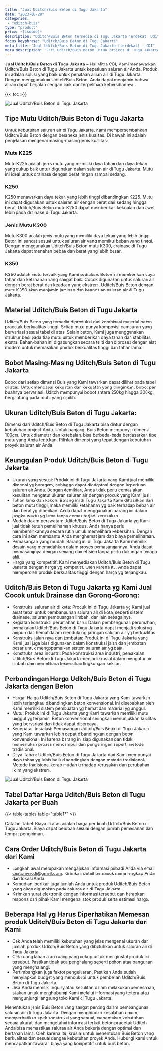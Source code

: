 ```yaml
---
title: "Jual Uditch/Buis Beton di Tugu Jakarta"
date: "2023-06-28"
categories:
 - "uditch-buis"
type: "product"
price: "[150000]"
description: "Uditch/Buis Beton tersedia di Tugu Jakarta terdekat. Uditch/Buis Beton ini sering diaplikasaikan dalam proyek infrastruktur sebagai sistem pembuangan air yang efisien dan berkualitas tinggi. Kontak kami untuk mendapatkan lebih lanjut."
focus_keyphrase: "Uditch/Buis Beton di Tugu Jakarta"
meta_title: "Jual Uditch/Buis Beton di Tugu Jakarta [terdekat] - CDI"
meta_description: "Cari Uditch/Buis Beton untuk project di Tugu Jakarta? Kami menyediakan Uditch/Buis Beton berkualitas untuk konstruksi drainase. Segera dapatkan penawaran terbaik sekarang."
---
```


**Jual Uditch/Buis Beton di Tugu Jakarta** – Hai Mitra CDI, Kami menawarkan Uditch/Buis Beton di Tugu Jakarta untuk keperluan saluran air Anda. Produk ini adalah solusi yang baik untuk penataan aliran air di Tugu Jakarta. Dengan menggunakan Uditch/Buis Beton, Anda dapat menjamin bahwa aliran dapat berjalan dengan baik dan terpelihara kebersihannya..

{{< toc >}}

![Jual Uditch/Buis Beton di Tugu Jakarta](/images/uditch-buis/uditch-beton-15.jpg)

## Tipe Mutu Uditch/Buis Beton di Tugu Jakarta

Untuk kebutuhan saluran air di Tugu Jakarta, Kami mempersembahkan Uditch/Buis Beton dengan beraneka jenis kualitas. Di bawah ini adalah penjelasan mengenai masing-masing jenis kualitas:

### Mutu K225

Mutu K225 adalah jenis mutu yang memiliki daya tahan dan daya tekan yang cukup baik untuk digunakan dalam saluran air di Tugu Jakarta. Mutu ini ideal untuk drainase dengan berat ringan sampai sedang.

### K250

K250 menawarkan daya tekan yang lebih tinggi dibandingkan K225. Mutu ini dapat digunakan untuk saluran air dengan berat dari sedang hingga berat. Uditch/Buis Beton mutu K250 dapat memberikan kekuatan dan awet lebih pada drainase di Tugu Jakarta.

### Jenis Mutu K300

Mutu K300 adalah jenis mutu yang memiliki daya tekan yang lebih tinggi. Beton ini sangat sesuai untuk saluran air yang memikul beban yang tinggi. Dengan menggunakan Uditch/Buis Beton mutu K300, drainase di Tugu Jakarta dapat menahan beban dan berat yang lebih besar.

### K350

K350 adalah mutu terbaik yang Kami sediakan. Beton ini memberikan daya tahan dan ketahanan yang sangat baik. Cocok digunakan untuk saluran air dengan berat berat dan keadaan yang ekstrem. Uditch/Buis Beton dengan mutu K350 akan menjamin jaminan dan keandalan saluran air di Tugu Jakarta.

## Material Uditch/Buis Beton di Tugu Jakarta

Uditch/Buis Beton yang tersedia diproduksi dari kombinasi material beton pracetak berkualitas tinggi. Setiap mutu punya komposisi campuran yang bervariasi sesuai tabel di atas. Selain beton, Kami juga menggunakan struktur besi pada tiap mutu untuk memberikan daya tahan dan stabilitas ekstra. Bahan-bahan ini digabungkan secara teliti dan diproses dengan alat modern untuk memastikan produk berkualitas tinggi dan tahan lama.

## Bobot Masing-Masing Uditch/Buis Beton di Tugu Jakarta

Bobot dari setiap dimensi Buis yang Kami tawarkan dapat dilihat pada tabel di atas. Untuk mencapai kekuatan dan kekuatan yang diinginkan, bobot per buahnya bervariasi. Uditch mempunyai bobot antara 250kg hingga 300kg, bergantung pada mutu yang dipilih.

## Ukuran Uditch/Buis Beton di Tugu Jakarta:

Dimensi dari Uditch/Buis Beton di Tugu Jakarta bisa diatur dengan kebutuhan project Anda. Untuk panjang, Buis Beton mempunyai dimensi 100cm. Untuk diameter dan ketebalan, bisa berbeda-beda berdasarkan tipe mutu yang Anda tentukan. Pilihlah dimensi yang tepat dengan kebutuhan proyek saluran air Anda.

## Keunggulan Produk Uditch/Buis Beton di Tugu Jakarta

*   Ukuran yang sesuai: Produk ini di Tugu Jakarta yang Kami jual memiliki dimensi yg beragam, sehingga dapat diadaptasi dengan keperluan saluran air Anda. Dengan demikian, Anda tidak perlu cemas akan kesulitan mengatur ukuran saluran air dengan produk yang Kami jual.
*   Tahan lama dan kokoh: Barang ini di Tugu Jakarta Kami dihasilkan dari beton mutu tinggi, maka memiliki ketahanan yg baik terhadap beban air dan berat yg diberikan. Anda dapat menggunakan barang ini dalam jangka waktu yg lama tanpa cemas terjadi kerusakan.
*   Mudah dalam perawatan: Uditch/Buis Beton di Tugu Jakarta yg Kami jual tidak butuh pemeliharaan khusus. Anda hanya perlu membersihkannya secara rutin untuk memelihara kebersihan. Dengan cara ini akan membantu Anda menghemat jam dan biaya pemeliharaan.
*   Pemasangan yang mudah: Barang ini di Tugu Jakarta Kami memiliki desain yang memudahkan dalam proses pemasangannya. Anda dapat memasangnya dengan senang dan efisien tanpa perlu dukungan tenaga ahli.
*   Harga yang kompetitif: Kami menyediakan Uditch/Buis Beton di Tugu Jakarta dengan harga yg kompetitif. Oleh karena itu, Anda dapat memperoleh produk berkualitas tinggi dengan harga yg terjangkau.

## Uditch/Buis Beton di Tugu Jakarta yg Kami Jual Cocok untuk Drainase dan Gorong-Gorong:

*   Konstruksi saluran air di kota: Produk ini di Tugu Jakarta yg Kami jual amat tepat untuk pembangunan saluran air di kota, seperti sistem drainase, saluran pembuangan limbah, dan lain sebagainya.
*   Kegiatan konstruksi perumahan baru: Dalam pembangunan perumahan, pemakaian Uditch/Buis Beton di Tugu Jakarta dapat menjadi solusi yg ampuh dan hemat dalam mendukung jaringan saluran air yg berkualitas.
*   Konstruksi jalan raya dan jembatan: Produk ini di Tugu Jakarta yang Kami jual juga bisa digunakan dalam konstruksi jalan dan jembatan besar untuk mengoptimalkan sistem saluran air yg baik.
*   Konstruksi area industri: Pada konstruksi area industri, pemakaian Uditch/Buis Beton di Tugu Jakarta menjadi krusial dalam mengatur air limbah dan memelihara kebersihan lingkungan sekitar.

## Perbandingan Harga Uditch/Buis Beton di Tugu Jakarta dengan Beton

*   Harga: Harga Uditch/Buis Beton di Tugu Jakarta yang Kami tawarkan lebih terjangkau dibandingkan beton konvensional. Ini disebabkan oleh Kami memiliki sistem pembuatan yg hemat dan material yg unggul.
*   Mutu: Produk ini di Tugu Jakarta yang Kami tawarkan memiliki mutu unggul yg terjamin. Beton konvensional seringkali menunjukkan kualitas yang bervariasi dan tidak dapat dipercaya.
*   Kecepatan Instalasi: Pemasangan Uditch/Buis Beton di Tugu Jakarta yang Kami tawarkan lebih cepat dibandingkan dengan beton konvensional. Ini karena barang ini siap digunakan dan tidak memerlukan proses mencampur dan pengeringan seperti metode tradisional.
*   Daya Tahan: Uditch/Buis Beton di Tugu Jakarta dari Kami mempunyai daya tahan yg lebih baik dibandingkan dengan metode tradisional. Metode tradisional kerap mudah terhadap kerusakan dan perubahan iklim yang ekstrem.

![Jual Uditch/Buis Beton di Tugu Jakarta](/images/uditch-buis/buis-beton-23.jpg)

## Tabel Daftar Harga Uditch/Buis Beton di Tugu Jakarta per Buah

{{< table-tables table="table17" >}}

Catatan Tabel: Biaya di atas adalah harga per buah Uditch/Buis Beton di Tugu Jakarta. Biaya dapat berubah sesuai dengan jumlah pemesanan dan tempat pengiriman.

## Cara Order Uditch/Buis Beton di Tugu Jakarta dari Kami

*   Langkah awal merupakan mengajukan informasi pribadi Anda via email customercdi@gmail.com. Kirimkan detail termasuk nama lengkap Anda dan lokasi Anda.
*   Kemudian, berikan juga jumlah Anda untuk produk Uditch/Buis Beton yang akan digunakan pada saluran air di Tugu Jakarta.
*   Kirimkan surat elektronik dengan informasi tersebut dan harapkan respons dari pihak Kami mengenai stok produk serta estimasi harga.

## Beberapa Hal yg Harus Diperhatikan Memesan produk Uditch/Buis Beton di Tugu Jakarta dari Kami

*   Cek Anda telah memiliki kebutuhan yang jelas mengenai ukuran dan jumlah produk Uditch/Buis Beton yang dibutuhkan untuk saluran air di Tugu Jakarta.
*   Cek ruang lahan atau ruang yang cukup untuk menginstal produk ini tersebut. Pastikan tidak ada penghalang seperti pohon atau bangunan yang menghalangi.
*   Pertimbangkan juga faktor pengeluaran. Pastikan Anda sudah menyiapkan budget yang mencukupi untuk pembelian Uditch/Buis Beton di Tugu Jakarta.
*   Jika Anda memiliki inquiry atau kesulitan dalam melakukan pemesanan, silakan untuk menghubungi Kami melalui informasi yang tertera atau mengunjungi langsung toko Kami di Tugu Jakarta.

Menentukan jenis Buis Beton yang sangat penting dalam pembangunan saluran air di Tugu Jakarta. Dengan menghindari kesalahan umum, memperhatikan spek konstruksi yang sesuai, menentukan kebutuhan secara akurat, dan mengetahui informasi terkait beton pracetak Uditch, Anda bisa memastikan saluran air Anda bekerja dengan optimal dan bertahan lama. Oleh karena itu, krusial untuk menentukan Buis Beton yang berkualitas dan sesuai dengan kebutuhan proyek Anda. Hubungi kami untuk mendapatkan tawaran biaya yang kompetitif untuk buis beton.
